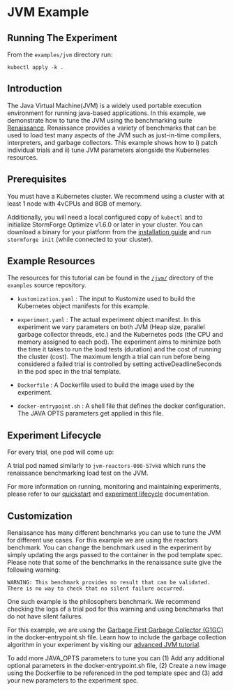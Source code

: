 # JVM Example

## Running The Experiment
From the `examples/jvm` directory run:

`kubectl apply -k .`

## Introduction
The Java Virtual Machine(JVM) is a widely used portable execution environment for running java-based applications. In this example, we demonstrate how to tune the JVM using the benchmarking suite [Renaissance](https://github.com/renaissance-benchmarks/renaissance/). Renaissance provides a variety of benchmarks that can be used to load test many aspects of the JVM such as just-in-time compilers, interpreters, and garbage collectors. This example shows how to i) patch individual trials and ii) tune JVM parameters alongside the Kubernetes resources.

## Prerequisites

You must have a Kubernetes cluster. We recommend using a cluster with at least 1 node with 4vCPUs and 8GB of memory.

Additionally, you will need a local configured copy of `kubectl` and to initialize StormForge Optimize v1.6.0 or later in your cluster. You can download a binary for your platform from the [installation guide](https://docs.stormforge.io/getting-started/install/) and run `stormforge init` (while connected to your cluster).

## Example Resources

The resources for this tutorial can be found in the [`/jvm/`](https://github.com/thestormforge/examples/jvm) directory of the `examples` source repository.

* `kustomization.yaml`
: The input to Kustomize used to build the Kubernetes object manifests for this example.

* `experiment.yaml`
: The actual experiment object manifest. In this experiment we vary parameters on both JVM (Heap size, parallel garbage collector threads, etc.) and the Kubernetes pods (the CPU and memory assigned to each pod). The experiment aims to minimize both the time it takes to run the load tests (duration) and the cost of running the cluster (cost). The maximum length a trial can run before being considered a failed trial is controlled by setting activeDeadlineSeconds in the pod spec in the trial template.

* `Dockerfile`
: A Dockerfile used to build the image used by the experiment.

* `docker-entrypoint.sh`
: A shell file that defines the docker configuration. The JAVA OPTS parameters get applied in this file.


## Experiment Lifecycle

For every trial, one pod will come up:

A trial pod named similarly to `jvm-reactors-000-57vk8` which runs the renaissance benchmarking load test on the JVM.

For more information on running, monitoring and maintaining experiments, please refer to our [quickstart](https://docs.stormforge.io/getting-started/quickstart/) and [experiment lifecycle](https://docs.stormforge.io/lifecycle/) documentation.

## Customization

Renaissance has many different benchmarks you can use to tune the JVM for different use cases. For this example we are using the reactors benchmark. You can change the benchmark used in the experiment by simply updating the args passed to the container in the pod template spec. Please note that some of the benchmarks in the renaissance suite give the following warning:

`WARNING: This benchmark provides no result that can be validated. There is no way to check that no silent failure occurred.`

One such example is the philosophers benchmark. We recommend checking the logs of a trial pod for this warning and using benchmarks that do not have silent failures.

For this example, we are using the [Garbage First Garbage Collector (G1GC)](https://docs.oracle.com/javase/9/gctuning/garbage-first-garbage-collector.htm#JSGCT-GUID-F1BE86FA-3EDC-4D4F-BDB4-4B044AD83180) in the docker-entrypoint.sh file. Learn how to include the garbage collection algorithm in your experiment by visiting our [advanced JVM tutorial](https://github.com/thestormforge/examples/tree/master/jvm/advanced).

To add more JAVA_OPTS parameters to tune you can (1) Add any additional optional parameters in the docker-entrypoint.sh file, (2) Create a new image using the Dockerfile to be referenced in the pod template spec and (3) add your new parameters to the experiment spec.
